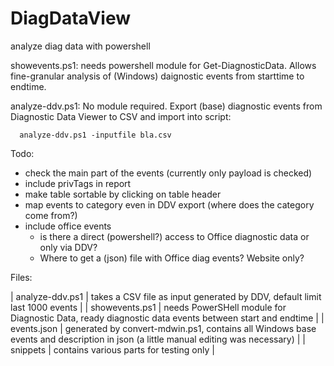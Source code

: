 # DiagDataView
analyze diag data with powershell

showevents.ps1: needs powershell module for Get-DiagnosticData. Allows fine-granular analysis of (Windows) daignostic events from starttime to endtime.

analyze-ddv.ps1: No module required. Export (base) diagnostic events from Diagnostic Data Viewer to CSV and import into script: 

      analyze-ddv.ps1 -inputfile bla.csv
      
Todo:

* check the main part of the events (currently only payload is checked)
* include privTags in report
* make table sortable by clicking on table header
* map events to category even in DDV export (where does the category come from?)
* include office events
  * is there a direct (powershell?) access to Office diagnostic data or only via DDV?  
  * Where to get a (json) file with Office diag events? Website only?

Files:

| analyze-ddv.ps1 | takes a CSV file as input generated by DDV, default limit last 1000 events |
| showevents.ps1 | needs PowerSHell module for Diagnostic Data, ready diagnostic data events between start and endtime |
| events.json | generated by convert-mdwin.ps1, contains all Windows base events and description in json (a little manual editing was necessary) |
| snippets | contains various parts for testing only |


